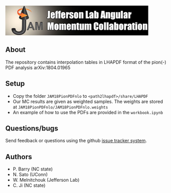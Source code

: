 [![jamlogo](logo.jpg)](http://www.jlab.org/jam)

## About
 
The repository contains interpolation tables in LHAPDF format
of the  pion(-) PDF analysis arXiv:1804.01965 

## Setup

- Copy the folder ```JAM18PionPDFnlo```  to ```<path2lhapdf>/share/LHAPDF```
- Our MC results are given as weighted samples. The weights are stored at
  ```JAM18PionPDFnlo/JAM18PionPDFnlo.weights```
- An example of how to use the PDFs are provided in the ```workbook.ipynb```


## Questions/bugs
Send feedback or questions using the github 
[issue tracker system](https://github.com/JeffersonLab/JAMLIB/issues).


## Authors
* P. Barry (NC state)
* N. Sato  (UConn)
* W. Melnitchouk (Jefferson Lab)
* C. Ji (NC state)
